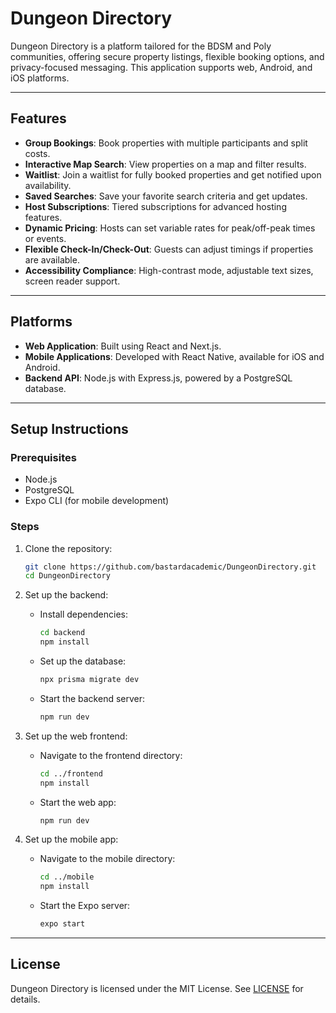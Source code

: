# Dungeon Directory

Dungeon Directory is a platform tailored for the BDSM and Poly communities, offering secure property listings, flexible booking options, and privacy-focused messaging. This application supports web, Android, and iOS platforms.

---

## Features
- **Group Bookings**: Book properties with multiple participants and split costs.
- **Interactive Map Search**: View properties on a map and filter results.
- **Waitlist**: Join a waitlist for fully booked properties and get notified upon availability.
- **Saved Searches**: Save your favorite search criteria and get updates.
- **Host Subscriptions**: Tiered subscriptions for advanced hosting features.
- **Dynamic Pricing**: Hosts can set variable rates for peak/off-peak times or events.
- **Flexible Check-In/Check-Out**: Guests can adjust timings if properties are available.
- **Accessibility Compliance**: High-contrast mode, adjustable text sizes, screen reader support.

---

## Platforms
- **Web Application**: Built using React and Next.js.
- **Mobile Applications**: Developed with React Native, available for iOS and Android.
- **Backend API**: Node.js with Express.js, powered by a PostgreSQL database.

---

## Setup Instructions

### Prerequisites
- Node.js
- PostgreSQL
- Expo CLI (for mobile development)

### Steps
1. Clone the repository:
    ```bash
    git clone https://github.com/bastardacademic/DungeonDirectory.git
    cd DungeonDirectory
    ```

2. Set up the backend:
    - Install dependencies:
        ```bash
        cd backend
        npm install
        ```
    - Set up the database:
        ```bash
        npx prisma migrate dev
        ```
    - Start the backend server:
        ```bash
        npm run dev
        ```

3. Set up the web frontend:
    - Navigate to the frontend directory:
        ```bash
        cd ../frontend
        npm install
        ```
    - Start the web app:
        ```bash
        npm run dev
        ```

4. Set up the mobile app:
    - Navigate to the mobile directory:
        ```bash
        cd ../mobile
        npm install
        ```
    - Start the Expo server:
        ```bash
        expo start
        ```

---

## License
Dungeon Directory is licensed under the MIT License. See [LICENSE](LICENSE) for details.
